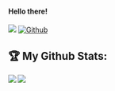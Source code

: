 #### Hello there! 
![](https://visitor-badge.laobi.icu/badge?page_id=tekkerzzrubot.tekkerzzrubot) [![Github](https://img.shields.io/github/followers/tekkerzzrubot?label=Followers&logo=Github)](https://github.com/tekkerzzrubot)







## :trophy: My Github Stats:

<!--
![GitHub stats](https://readme-stats-cfgj2cxdy.vercel.app/api?username=tekkerzzrubot&count_private=true&show_icons=true&theme=tokyonight)
![Top Langs](https://readme-stats-cfgj2cxdy.vercel.app/api/top-langs/?username=tekkerzzrubot&hide=php&theme=tokyonight)
-->
<div>
<a href="https://github-readme-stats.vercel.app/api?username=tekkerzzrubot&theme=calm">
  <img  align="left" src="https://github-readme-stats.vercel.app/api?username=tekkerzzrubot&count_private=true&show_icons=true&theme=calm" />
<a href="https://github-readme-stats.vercel.app/api/top-langs/?username=tekkerzzrubot&hide=php&theme=calm">
  <img align="left" src="https://github-readme-stats.vercel.app/api/top-langs/?username=tekkerzzrubot&hide=php&theme=calm" />
</a>
</div>
